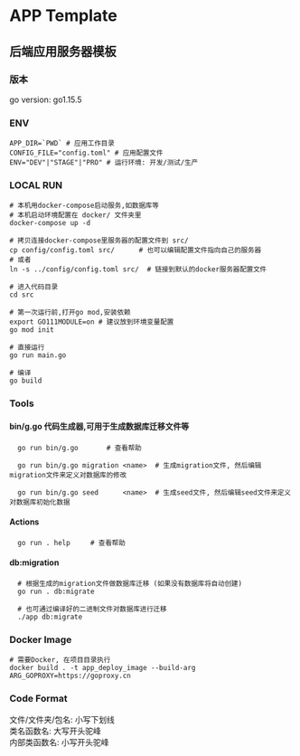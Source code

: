 # APP Template
## 后端应用服务器模板

### 版本
go version: go1.15.5

### ENV
```
APP_DIR=`PWD` # 应用工作目录
CONFIG_FILE="config.toml" # 应用配置文件
ENV="DEV"|"STAGE"|"PRO" # 运行环境: 开发/测试/生产
```

### LOCAL RUN
```
# 本机用docker-compose启动服务,如数据库等
# 本机启动环境配置在 docker/ 文件夹里
docker-compose up -d

# 拷贝连接docker-compose里服务器的配置文件到 src/
cp config/config.toml src/      # 也可以编辑配置文件指向自己的服务器
# 或者
ln -s ../config/config.toml src/  # 链接到默认的docker服务器配置文件

# 进入代码目录
cd src

# 第一次运行前,打开go mod,安装依赖
export GO111MODULE=on # 建议放到环境变量配置
go mod init

# 直接运行
go run main.go

# 编译
go build
```
### Tools
#### bin/g.go 代码生成器,可用于生成数据库迁移文件等
```
  go run bin/g.go       # 查看帮助

  go run bin/g.go migration <name>  # 生成migration文件, 然后编辑migration文件来定义对数据库的修改

  go run bin/g.go seed      <name>  # 生成seed文件, 然后编辑seed文件来定义对数据库初始化数据
```
#### Actions
```
  go run . help     # 查看帮助
```
#### db:migration
```
  # 根据生成的migration文件做数据库迁移 (如果没有数据库将自动创建)
  go run . db:migrate

  # 也可通过编译好的二进制文件对数据库进行迁移
  ./app db:migrate
```

### Docker Image
```
# 需要Docker, 在项目目录执行
docker build . -t app_deploy_image --build-arg ARG_GOPROXY=https://goproxy.cn
```

### Code Format
文件/文件夹/包名: 小写下划线   
类名函数名: 大写开头驼峰   
内部类函数名: 小写开头驼峰   